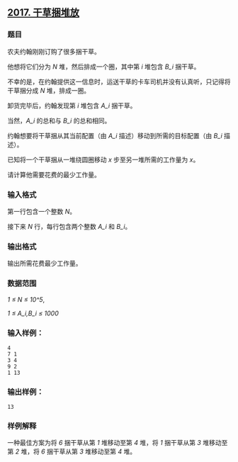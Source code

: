 ## [2017. 干草捆堆放](https://www.acwing.com/problem/content/2019/)

### 题目

农夫约翰刚刚订购了很多捆干草。

他想将它们分为 *N* 堆，然后排成一个圈，其中第 *i* 堆包含 *B_i* 捆干草。

不幸的是，在约翰提供这一信息时，运送干草的卡车司机并没有认真听，只记得将干草捆分成 *N* 堆，排成一圈。

卸货完毕后，约翰发现第 *i* 堆包含 *A_i* 捆干草。

当然，*A_i* 的总和与 *B_i* 的总和相同。

约翰想要将干草捆从其当前配置（由 *A_i* 描述）移动到所需的目标配置（由 *B_i* 描述）。

已知将一个干草捆从一堆绕圆圈移动 *x* 步至另一堆所需的工作量为 *x*。

请计算他需要花费的最少工作量。

### 输入格式

第一行包含一个整数 *N*。

接下来 *N* 行，每行包含两个整数 *A_i* 和 *B_i*。

### 输出格式

输出所需花费最少工作量。

### 数据范围

*1 ≤ N ≤ 10^5*,

*1 ≤ A_i,B_i ≤ 1000*

### 输入样例：

```
4
7 1
3 4
9 2
1 13
```

### 输出样例：

```
13
```

### 样例解释

一种最佳方案为将 *6* 捆干草从第 *1* 堆移动至第 *4* 堆，将 *1* 捆干草从第 *3* 堆移动至第 *2* 堆，将 *6* 捆干草从第 *3* 堆移动至第 *4* 堆。
